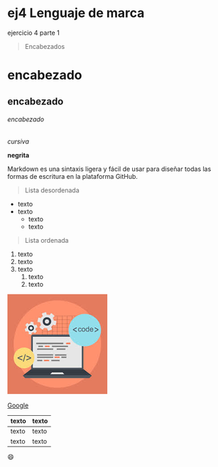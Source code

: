 # ej4 Lenguaje de marca
ejercicio 4 parte 1
>Encabezados
# encabezado
## encabezado
###### encabezado

*cursiva*

**negrita**

Markdown es una sintaxis ligera y fácil de usar para diseñar todas las formas de escritura en la plataforma GitHub.
>Lista desordenada
* texto
* texto
  * texto
  * texto
 >Lista ordenada
1. texto
1. texto
1. texto
   1. texto
   1. texto
   
  ![imagen](descarga.jpg)
  
  [Google](https://www.google.es)
  
texto | texto
----- | -----
texto | texto
texto |texto

:smile:	
